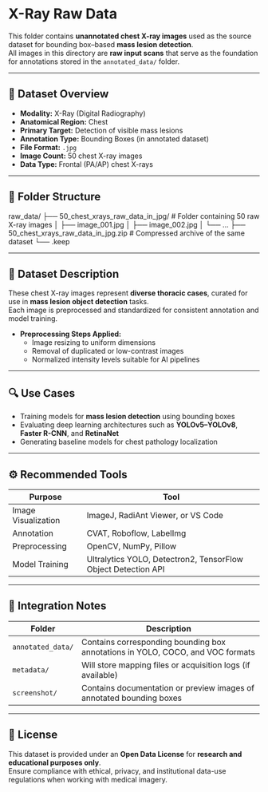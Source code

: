 # X-Ray Raw Data

This folder contains **unannotated chest X-ray images** used as the source dataset for bounding box–based **mass lesion detection**.  
All images in this directory are **raw input scans** that serve as the foundation for annotations stored in the `annotated_data/` folder.

---

## 🩻 Dataset Overview

- **Modality:** X-Ray (Digital Radiography)  
- **Anatomical Region:** Chest  
- **Primary Target:** Detection of visible mass lesions  
- **Annotation Type:** Bounding Boxes (in annotated dataset)  
- **File Format:** `.jpg`  
- **Image Count:** 50 chest X-ray images  
- **Data Type:** Frontal (PA/AP) chest X-rays  

---

## 📁 Folder Structure
raw_data/
├── 50_chest_xrays_raw_data_in_jpg/ # Folder containing 50 raw X-ray images
│ ├── image_001.jpg
│ ├── image_002.jpg
│ └── ...
├── 50_chest_xrays_raw_data_in_jpg.zip # Compressed archive of the same dataset
└── .keep

---

## 🧠 Dataset Description

These chest X-ray images represent **diverse thoracic cases**, curated for use in **mass lesion object detection** tasks.  
Each image is preprocessed and standardized for consistent annotation and model training.

- **Preprocessing Steps Applied:**
  - Image resizing to uniform dimensions  
  - Removal of duplicated or low-contrast images  
  - Normalized intensity levels suitable for AI pipelines  

---

## 🔍 Use Cases

- Training models for **mass lesion detection** using bounding boxes  
- Evaluating deep learning architectures such as **YOLOv5–YOLOv8**, **Faster R-CNN**, and **RetinaNet**  
- Generating baseline models for chest pathology localization  

---

## ⚙️ Recommended Tools

| Purpose | Tool |
|----------|------|
| Image Visualization | ImageJ, RadiAnt Viewer, or VS Code |
| Annotation | CVAT, Roboflow, LabelImg |
| Preprocessing | OpenCV, NumPy, Pillow |
| Model Training | Ultralytics YOLO, Detectron2, TensorFlow Object Detection API |

---

## 🧩 Integration Notes

| Folder | Description |
|---------|-------------|
| `annotated_data/` | Contains corresponding bounding box annotations in YOLO, COCO, and VOC formats |
| `metadata/` | Will store mapping files or acquisition logs (if available) |
| `screenshot/` | Contains documentation or preview images of annotated bounding boxes |

---

## 📜 License

This dataset is provided under an **Open Data License** for **research and educational purposes only**.  
Ensure compliance with ethical, privacy, and institutional data-use regulations when working with medical imagery.
